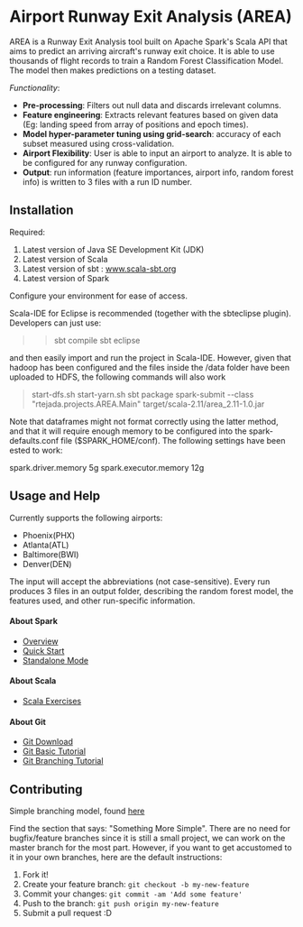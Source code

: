 # Airport Runway Exit Analysis (AREA)

AREA is a Runway Exit Analysis tool built on Apache Spark's Scala API that aims to predict an arriving aircraft's runway exit choice. It is able to use thousands of flight records to train a Random Forest Classification Model. The model then makes predictions on a testing dataset.

*Functionality*:
 - **Pre-processing**: Filters out null data and discards irrelevant columns.
 - **Feature engineering**: Extracts relevant features based on given data (Eg: landing speed from array of positions and epoch times).
 - **Model hyper-parameter tuning using grid-search**: accuracy of each subset measured using cross-validation.
 - **Airport Flexibility**: User is able to input an airport to analyze. It is able to be configured for any runway configuration.
 - **Output**: run information (feature importances, airport info, random forest info) is written to 3 files with a run ID number.

## Installation
Required:

1. Latest version of Java SE Development Kit (JDK)
2. Latest version of Scala
3. Latest version of sbt : www.scala-sbt.org
4. Latest version of Spark

Configure your environment for ease of access.

Scala-IDE for Eclipse is recommended (together with the sbteclipse plugin). Developers can just use:

>> sbt compile
>> sbt eclipse

and then easily import and run the project in Scala-IDE. However, given that hadoop has been configured and the files inside the /data folder have been uploaded to HDFS, the following commands will also work

> start-dfs.sh
> start-yarn.sh
> sbt package
> spark-submit --class "rtejada.projects.AREA.Main" target/scala-2.11/area_2.11-1.0.jar

Note that dataframes might not format correctly using the latter method, and that it will require enough memory to be configured into the spark-defaults.conf file ($SPARK_HOME/conf). The following settings have been ested to work:

spark.driver.memory 5g
spark.executor.memory 12g


## Usage and Help
Currently supports the following airports:
 - Phoenix(PHX)
 - Atlanta(ATL)
 - Baltimore(BWI)
 - Denver(DEN)

The input will accept the abbreviations (not case-sensitive). 
Every run produces 3 files in an output folder, describing the random forest model, the features used, and other run-specific information.

#### About Spark

 - [Overview](http://spark.apache.org/docs/latest/index.html)
 - [Quick Start](http://spark.apache.org/docs/latest/quick-start.html)
 - [Standalone Mode](http://spark.apache.org/docs/latest/spark-standalone.html)

#### About Scala

 - [Scala Exercises](https://www.scala-exercises.org/std_lib/asserts)

#### About Git
* [Git Download](https://git-scm.com/downloads)
* [Git Basic Tutorial](https://try.github.io/)
* [Git Branching Tutorial](http://learngitbranching.js.org/)

## Contributing
Simple branching model, found [here](https://barro.github.io/2016/02/a-succesful-git-branching-model-considered-harmful/#figure-cactus-model)

Find the section that says: "Something More Simple". There are no need for bugfix/feature branches since it is still a small project, we can work on the master branch for the most part. However, if you want to get accustomed to it in your own branches, here are the default instructions:

1. Fork it!
2. Create your feature branch: `git checkout -b my-new-feature`
3. Commit your changes: `git commit -am 'Add some feature'`
4. Push to the branch: `git push origin my-new-feature`
5. Submit a pull request :D
